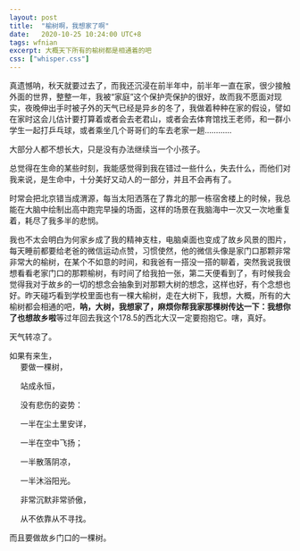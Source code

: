 ```yaml
---
layout: post
title:  "榆树啊，我想家了啊"
date:   2020-10-25 10:24:00 UTC+8
tags: wfnian
excerpt: 大概天下所有的榆树都是相通着的吧 
css: ["whisper.css"]
---
```


  
真遗憾呐，秋天就要过去了，而我还沉浸在前半年中，前半年一直在家，很少接触外面的世界，整整一年，我被“家庭”这个保护壳保护的很好，故而我不愿面对现实，夜晚伸出手时被子外的天气已经是异乡的冬了，我做着种种在家的假设，譬如在家时这会儿估计要打算着或者会去老君山，或者会去体育馆找王老师，和一群小学生一起打乒乓球，或者乘坐几个哥哥们的车去老家一趟…………   


大部分人都不想长大，只是没有办法继续当一个小孩子。  

  
总觉得在生命的某些时刻，我能感觉得到我在错过一些什么，失去什么，而他们对我来说，是生命中，十分美好又动人的一部分，并且不会再有了。   


时常会把北京错当成渭源，每当太阳洒落在了靠北的那一栋宿舍楼上的时候，我总能在大脑中绘制出高中跑完早操的场面，这样的场景在我脑海中一次又一次地重复着，耗尽了我多半的悲悯。   


我也不太会明白为何家乡成了我的精神支柱，电脑桌面也变成了故乡风景的图片，每天睡前都要给老爸的微信运动点赞，习惯使然，他的微信头像是家门口那颗非常非常大的榆树，在某个不如意的时间，和我爸有一搭没一搭的聊着，突然我说我很想看看老家门口的那颗榆树，有时间了给我拍一张，第二天便看到了，有时候我会觉得我对于故乡的一切的想念会抽象到对那颗大树的想念，这样也好，有个念想也好。昨天碰巧看到学校里面也有一棵大榆树，走在大树下，我想，大概，所有的大榆树都会相通的吧，<b>呐，大树，我想家了，麻烦你帮我家那棵树传达一下：我想你了也想故乡啦</b>等过年回去我这个178.5的西北大汉一定要抱抱它。嗐，真好。  

天气转凉了。


<p class="pp">如果有来生，<br>
&nbsp;&nbsp;&nbsp;&nbsp;&nbsp;要做一棵树，  <br>

&nbsp;&nbsp;&nbsp;&nbsp;&nbsp;站成永恒，  <br>

&nbsp;&nbsp;&nbsp;&nbsp;&nbsp;没有悲伤的姿势：  <br>

&nbsp;&nbsp;&nbsp;&nbsp;&nbsp;一半在尘土里安详，  <br>

&nbsp;&nbsp;&nbsp;&nbsp;&nbsp;一半在空中飞扬；  <br>

&nbsp;&nbsp;&nbsp;&nbsp;&nbsp;一半散落阴凉，  <br>

&nbsp;&nbsp;&nbsp;&nbsp;&nbsp;一半沐浴阳光。  <br>
 
&nbsp;&nbsp;&nbsp;&nbsp;&nbsp;非常沉默非常骄傲， <br> 

&nbsp;&nbsp;&nbsp;&nbsp;&nbsp;从不依靠从不寻找。</p>   

  
而且要做故乡门口的一棵树。